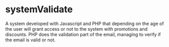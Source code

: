 # systemValidate
 A system developed with Javascript and PHP that depending on the age of the user will grant access or not to the system with promotions and discounts. PHP does the validation part of the email, managing to verify if the email is valid or not.
